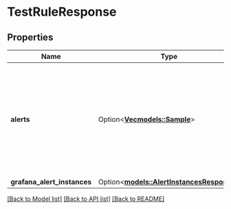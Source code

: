 # TestRuleResponse

## Properties

Name | Type | Description | Notes
------------ | ------------- | ------------- | -------------
**alerts** | Option<[**Vec<models::Sample>**](Sample.md)> | Vector is basically only an alias for []Sample, but the contract is that in a Vector, all Samples have the same timestamp. | [optional]
**grafana_alert_instances** | Option<[**models::AlertInstancesResponse**](AlertInstancesResponse.md)> |  | [optional]

[[Back to Model list]](../README.md#documentation-for-models) [[Back to API list]](../README.md#documentation-for-api-endpoints) [[Back to README]](../README.md)


